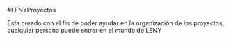 #LENYProyectos

Esta creado con el fin de poder ayudar en la organización de los proyectos, cualquier persona puede entrar en el mundo de LENY
